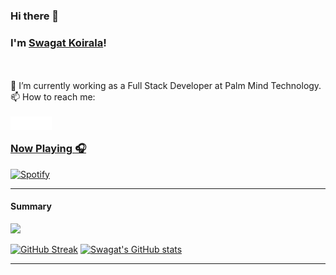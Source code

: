 ### Hi there 👋

### I'm <a href="https://swagatkoirala.com.np" target="_blank">Swagat Koirala</a>!
<br/>
<br/>
🔭 I’m currently working as a Full Stack Developer at Palm Mind Technology.
<br/>
📫 How to reach me:
<br/>
<br/>
<a href="https://swagatkoirala.com.np" target="_blank"><img align="left" alt="swagatkoirala" width="22px" src="https://github.com/Aakarsh-B/trying-repos/blob/master/www.svg" /></a>
<a href="https://linkedin.com/in/swagatkoirala" target="_blank"><img align="left" alt="Swagat Koirala | LinkedIn" width="22px" src="https://github.com/Aakarsh-B/trying-repos/blob/master/linkedin.svg" />
<a href="https://instagram.com/swagat_koirala" target="_blank"><img align="left" alt="Swagat koirala | Instagram" width="22px" src="https://github.com/Aakarsh-B/trying-repos/blob/master/insta.svg" />
<br />
 
### Now Playing 🎧

[![Spotify](https://github-readme-remake.vercel.app/api/spotify)](https://https://open.spotify.com/user/bigq2tbq2qv82uglwxu8ajifx)
<!-- ![](https://github-profile-summary-cards.vercel.app/api/cards/productive-time?username=swagatkoirala&theme=github_dark) -->

 ---
<!--   
### Languages and Tools:

<a href="https://www.w3.org/html/" target="_blank"><img align="left" alt="HTML5" width="26px" src="https://raw.githubusercontent.com/github/explore/80688e429a7d4ef2fca1e82350fe8e3517d3494d/topics/html/html.png" /></a>
<a href="https://www.w3schools.com/css/" target="_blank"><img align="left" alt="CSS3" width="26px" src="https://raw.githubusercontent.com/github/explore/80688e429a7d4ef2fca1e82350fe8e3517d3494d/topics/css/css.png" /></a>
  <a href="https://www.w3schools.com/bootstrap/" target="_blank"><img align="left" alt="bootstrap" width="26px" src="https://raw.githubusercontent.com/github/explore/80688e429a7d4ef2fca1e82350fe8e3517d3494d/topics/bootstrap/bootstrap.png" /></a>
  <a href="https://tailwindcss.com/" target="_blank"><img align="left" alt="tailwind" width="26px" src="https://raw.githubusercontent.com/github/explore/80688e429a7d4ef2fca1e82350fe8e3517d3494d/topics/tailwind/tailwind.png" /></a>
 <a href="https://www.angular.io" target="_blank"><img align="left" alt="angular" width="26px" src="https://raw.githubusercontent.com/github/explore/80688e429a7d4ef2fca1e82350fe8e3517d3494d/topics/angular/angular.png" /></a>
<a href="https://www.python.org" target="_blank"> <img align="left" alt="Python" width="26px" src="https://github.com/Aakarsh-B/trying-repos/blob/master/python-5.svg?raw=true"/> </a>
 <a href="https://www.djangoproject.com/" target="_blank"><img align="left" alt="django" width="26px" src="https://raw.githubusercontent.com/github/explore/80688e429a7d4ef2fca1e82350fe8e3517d3494d/topics/django/django.png" /></a>
   <a href="https://www.postgresql.org/" target="_blank"><img align="left" alt="postgresql" width="26px" src="https://raw.githubusercontent.com/github/explore/80688e429a7d4ef2fca1e82350fe8e3517d3494d/topics/postgresql/postgresql.png" /></a>
<a href="https://git-scm.com/" target="_blank"> <img align="left" alt="git" width="26px" src="https://www.vectorlogo.zone/logos/git-scm/git-scm-icon.svg"/> </a>
  
<a href="https://github.com/swagatkoirala/" target="_blank"><img align="left" alt="GitHub" width="26px" src="https://github.com/Aakarsh-B/trying-repos/blob/master/github.svg" /></a>
   <a href="https://wordpress.com/" target="_blank"><img align="left" alt="wordpress" width="26px" src="https://raw.githubusercontent.com/github/explore/80688e429a7d4ef2fca1e82350fe8e3517d3494d/topics/wordpress/wordpress.png" /></a>
 <img align="left" alt="Visual Studio Code" width="26px" src="https://raw.githubusercontent.com/github/explore/80688e429a7d4ef2fca1e82350fe8e3517d3494d/topics/visual-studio-code/visual-studio-code.png" />
<br />
  <br/>
  <br/>
  
  [![Top Langs](https://github-readme-stats.vercel.app/api/top-langs/?username=swagatkoirala&layout=compact&theme=dark)](https://github.com/anuraghazra/github-readme-stats)
  -->
<!-- --- -->

#### Summary
![](https://github-profile-summary-cards.vercel.app/api/cards/profile-details?username=swagatkoirala&theme=github_dark)
<!-- ![](https://github-profile-summary-cards.vercel.app/api/cards/most-commit-language?username=swagatkoirala&theme=github_dark) -->
[![GitHub Streak](https://github-readme-streak-stats.herokuapp.com?user=swagatkoirala&theme=github-dark&hide_border=true&date_format=M%20j%5B%2C%20Y%5D)](https://git.io/streak-stats)
[![Swagat's GitHub stats](https://github-readme-stats.vercel.app/api?username=swagatkoirala&hide=contribs,issues&count_private=true&show_icons=true&theme=dark)](https://github.com/anuraghazra/github-readme-stats)
  
 ---  
 
